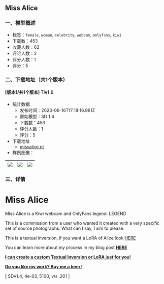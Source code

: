 ## Miss Alice
### 一、模型概述

- 标签：`female`, `woman`, `celebrity`, `webcam`, `onlyfans`, `kiwi`
- 下载数：453
- 收藏人数：62
- 评论人数：2
- 评分人数：1
- 评分：5

### 二、下载地址（共1个版本）

#### [版本1/共1个版本] TIv1.0

- 统计数据
  - 发布时间：2023-06-16T17:18:16.991Z
  - 原始模型：SD 1.4
  - 下载数：453
  - 评分人数：1
  - 评分：5
- 下载地址
  - [missalice.pt](https://civitai.com/api/download/models/65173)
- 样例图像：

| <img src="https://image.civitai.com/xG1nkqKTMzGDvpLrqFT7WA/09da4bd9-83dd-4e01-a393-2d6842d95dce/width=450/721373.jpeg" /> | <img src="https://image.civitai.com/xG1nkqKTMzGDvpLrqFT7WA/5199fee1-389f-4489-9599-4ade600e9f6f/width=450/721375.jpeg" /> | <img src="https://image.civitai.com/xG1nkqKTMzGDvpLrqFT7WA/3f8baa1c-5704-4d1d-9634-c869bd52ac2e/width=450/721381.jpeg" /> |
| ---- | ---- | ---- |


### 三、详情
<h1>Miss Alice</h1><p>Miss Alice is a Kiwi webcam and OnlyFans legend. LEGEND</p><p>This is a commission from a user who wanted it created with a very specific set of source photographs. What can I say, I aim to please.</p><p>This is a textual inversion, if you want a LoRA of Alice look <a rel="ugc" href="https://civitai.com/models/60693">HERE</a></p><p>You can learn more about my process in my blog post<strong> </strong><a target="_blank" rel="ugc" href="https://ko-fi.com/post/My-Textual-Inversion-methodology-M4M2L0B29"><strong>HERE</strong></a></p><p><a target="_blank" rel="ugc" href="https://www.buymeacoffee.com/bozack3000"><strong>I can create a custom Textual Inversion or LoRA just for you!</strong></a></p><p><a target="_blank" rel="ugc" href="https://www.buymeacoffee.com/bozack3000"><strong>Do you like my work? Buy me a beer!</strong></a></p><p>[ SDv1.4, 4e-03, 5100, v/s .201 ]</p>